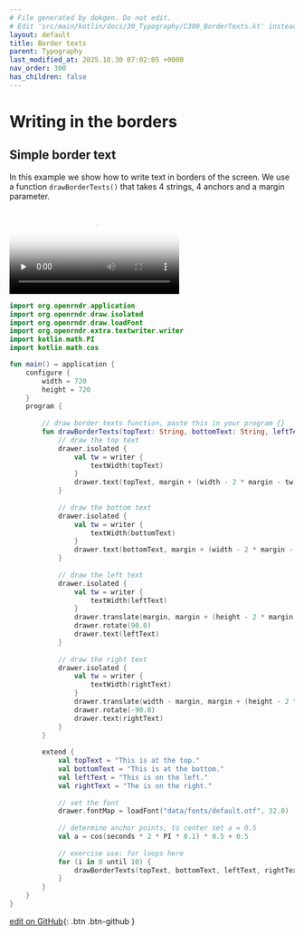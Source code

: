 ```yaml
---
# File generated by dokgen. Do not edit. 
# Edit 'src/main/kotlin/docs/30_Typography/C300_BorderTexts.kt' instead.
layout: default
title: Border texts
parent: Typography
last_modified_at: 2025.10.30 07:02:05 +0000
nav_order: 300
has_children: false
---
```

 
# Writing in the borders 
 
## Simple border text

In this example we show how to write text in borders of the screen. We use a 
function `drawBorderTexts()` that takes 4 strings, 4 anchors and a margin parameter.    
 
 
<video controls preload="none" loop poster="../media/border-text-001-thumb.jpg">
    <source src="../media/border-text-001.mp4" type="video/mp4">
</video>
 
 
```kotlin
import org.openrndr.application
import org.openrndr.draw.isolated
import org.openrndr.draw.loadFont
import org.openrndr.extra.textwriter.writer
import kotlin.math.PI
import kotlin.math.cos

fun main() = application {
    configure {
        width = 720
        height = 720
    }
    program {
    
        // draw border texts function, paste this in your program {}
        fun drawBorderTexts(topText: String, bottomText: String, leftText: String, rightText: String, topAnchor: Double = 0.5, bottomAnchor: Double = 0.5, leftAnchor: Double = 0.5, rightAnchor: Double = 0.5, margin: Double = 50.0) {
            // draw the top text
            drawer.isolated {
                val tw = writer {
                    textWidth(topText)
                }
                drawer.text(topText, margin + (width - 2 * margin - tw) * topAnchor, drawer.fontMap!!.height + margin)
            }
            
            // draw the bottom text
            drawer.isolated {
                val tw = writer {
                    textWidth(bottomText)
                }
                drawer.text(bottomText, margin + (width - 2 * margin - tw) * bottomAnchor, height - margin)
            }
            
            // draw the left text
            drawer.isolated {
                val tw = writer {
                    textWidth(leftText)
                }
                drawer.translate(margin, margin + (height - 2 * margin - tw) * leftAnchor)
                drawer.rotate(90.0)
                drawer.text(leftText)
            }
            
            // draw the right text
            drawer.isolated {
                val tw = writer {
                    textWidth(rightText)
                }
                drawer.translate(width - margin, margin + (height - 2 * margin) * (1.0 - rightAnchor) + tw * (rightAnchor))
                drawer.rotate(-90.0)
                drawer.text(rightText)
            }
        }
        
        extend {
            val topText = "This is at the top."
            val bottomText = "This is at the bottom."
            val leftText = "This is on the left."
            val rightText = "The is on the right."
            
            // set the font
            drawer.fontMap = loadFont("data/fonts/default.otf", 32.0)
            
            // determine anchor points, to center set a = 0.5
            val a = cos(seconds * 2 * PI * 0.1) * 0.5 + 0.5
            
            // exercise use: for loops here
            for (i in 0 until 10) {
                drawBorderTexts(topText, bottomText, leftText, rightText, a, 1.0 - a, 1.0 - a, 1.0 - a, margin = 10.0)
            }
        }
    }
}
``` 

[edit on GitHub](https://github.com/openrndr/openrndr-guide/blob/main/src/main/kotlin/docs/30_Typography/C300_BorderTexts.kt){: .btn .btn-github }
